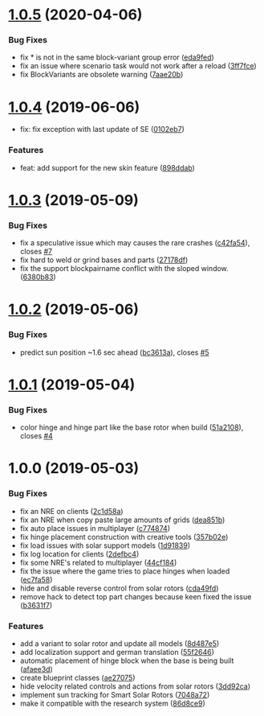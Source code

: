 # [1.0.5](https://github.com/SiskSjet/SmartRotors/compare/v1.0.4...v1.0.5) (2020-04-06)


### Bug Fixes

* fix * is not in the same block-variant group error ([eda9fed](https://github.com/SiskSjet/SmartRotors/commit/eda9fed896290040f9764dfbffef63c933d3b177))
* fix an issue where scenario task would not work after a reload ([3ff7fce](https://github.com/SiskSjet/SmartRotors/commit/3ff7fce8932326ba746a74e24c54dbc7770bd226))
* fix BlockVariants are obsolete warning ([7aae20b](https://github.com/SiskSjet/SmartRotors/commit/7aae20bed01075ea4f854562d1758b1e1c903eb5))



# [1.0.4](https://github.com/SiskSjet/SmartRotors/compare/v1.0.3...v1.0.4) (2019-06-06)


* fix: fix exception with last update of SE ([0102eb7](https://github.com/SiskSjet/SmartRotors/commit/0102eb7))


### Features

* feat: add support for the new skin feature ([898ddab](https://github.com/SiskSjet/SmartRotors/commit/898ddab))



# [1.0.3](https://github.com/SiskSjet/SmartRotors/compare/v1.0.2...v1.0.3) (2019-05-09)


### Bug Fixes

* fix a speculative issue which may causes the rare crashes ([c42fa54](https://github.com/SiskSjet/SmartRotors/commit/c42fa54)), closes [#7](https://github.com/SiskSjet/SmartRotors/issues/7)
* fix hard to weld or grind bases and parts ([27178df](https://github.com/SiskSjet/SmartRotors/commit/27178df))
* fix the support blockpairname conflict with the sloped window. ([6380b83](https://github.com/SiskSjet/SmartRotors/commit/6380b83))



# [1.0.2](https://github.com/SiskSjet/SmartRotors/compare/v1.0.1...v1.0.2) (2019-05-06)


### Bug Fixes

* predict sun position ~1.6 sec ahead ([bc3613a](https://github.com/SiskSjet/SmartRotors/commit/bc3613a)), closes [#5](https://github.com/SiskSjet/SmartRotors/issues/5)



# [1.0.1](https://github.com/SiskSjet/SmartRotors/compare/v1.0.0...v1.0.1) (2019-05-04)


### Bug Fixes

* color hinge and hinge part like the base rotor when build ([51a2108](https://github.com/SiskSjet/SmartRotors/commit/51a2108)), closes [#4](https://github.com/SiskSjet/SmartRotors/issues/4)



# 1.0.0 (2019-05-03)


### Bug Fixes

* fix an NRE on clients ([2c1d58a](https://github.com/SiskSjet/SmartRotors/commit/2c1d58a))
* fix an NRE when copy paste large amounts of grids ([dea851b](https://github.com/SiskSjet/SmartRotors/commit/dea851b))
* fix auto place issues in multiplayer ([c774874](https://github.com/SiskSjet/SmartRotors/commit/c774874))
* fix hinge placement construction with creative tools ([357b02e](https://github.com/SiskSjet/SmartRotors/commit/357b02e))
* fix load issues with solar support models ([1d91839](https://github.com/SiskSjet/SmartRotors/commit/1d91839))
* fix log location for clients ([2defbc4](https://github.com/SiskSjet/SmartRotors/commit/2defbc4))
* fix some NRE's related to multiplayer ([44cf184](https://github.com/SiskSjet/SmartRotors/commit/44cf184))
* fix the issue where the game tries to place hinges when loaded ([ec7fa58](https://github.com/SiskSjet/SmartRotors/commit/ec7fa58))
* hide and disable reverse control from solar rotors ([cda49fd](https://github.com/SiskSjet/SmartRotors/commit/cda49fd))
* remove hack to detect top part changes because keen fixed the issue ([b3631f7](https://github.com/SiskSjet/SmartRotors/commit/b3631f7))


### Features

* add a variant to solar rotor and update all models ([8d487e5](https://github.com/SiskSjet/SmartRotors/commit/8d487e5))
* add localization support and german translation ([55f2646](https://github.com/SiskSjet/SmartRotors/commit/55f2646))
* automatic placement of hinge block when the base is being built ([afaee3d](https://github.com/SiskSjet/SmartRotors/commit/afaee3d))
* create blueprint classes ([ae27075](https://github.com/SiskSjet/SmartRotors/commit/ae27075))
* hide velocity related controls and actions from solar rotors ([3dd92ca](https://github.com/SiskSjet/SmartRotors/commit/3dd92ca))
* implement sun tracking for Smart Solar Rotors ([7048a72](https://github.com/SiskSjet/SmartRotors/commit/7048a72))
* make it compatible with the research system ([86d8ce9](https://github.com/SiskSjet/SmartRotors/commit/86d8ce9))









